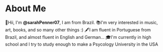 # About Me

 🦋Hii, I'm **@sarahPenner07**, I am from Brazil.
 📚I'm very interested in music, art, books, and so many other things :)
 🖋️I am fluent in Portuguese from Brazil, and almost fluent in English and German...
 🎓I'm currently in high school and I try to study enough to make a Psycology University in the USA
